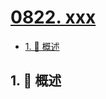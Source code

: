 # [0822. xxx](https://github.com/Tdahuyou/TNotes.leetcode/tree/main/notes/0822.%20xxx)

<!-- region:toc -->

- [1. 📝 概述](#1--概述)

<!-- endregion:toc -->

## 1. 📝 概述
